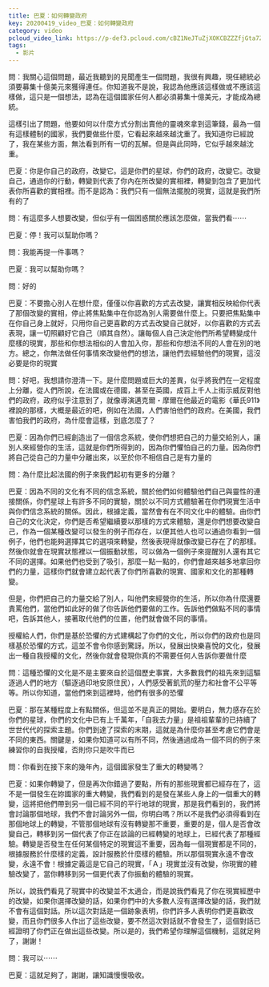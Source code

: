 ```yaml
---
title: 巴夏：如何轉變政府
key: 20200419_video_巴夏：如何轉變政府
category: video
pcloud_video_link: https://p-def3.pcloud.com/cBZ1NeJTuZjXOKCBZZZfjGta7ZQ5ZZ3nkZkZD8Ye7ZVVZ0XZyFZ57ZDFZ4XZr5Zr7ZmFZ8FZwkZQpZSpZ70ZLOwlkZuSi8DVQRmQjQ4g02QsYld79PCXR7/%E5%B7%B4%E5%A4%8F%EF%BC%9A%E5%A6%82%E4%BD%95%E8%BD%89%E8%AE%8A%E6%94%BF%E5%BA%9C.mp4
tags:
  - 影片
---
```


問：我關心這個問題，最近我聽到的見聞產生一個問題，我很有興趣，現任總統必須要募集十億美元來獲得連任。你知道我不是說，我認為他應該這樣做或不應該這樣做，這只是一個想法，認為在這個國家任何人都必須募集十億美元，才能成為總統。

這樣引出了問題，他要如何以什麼方式分割出賣他的靈魂來拿到這筆錢，最為一個有這樣體制的國家，我們要做些什麼，它看起來越來越沈重了。我知道你已經說了，我在某些方面，無法看到所有一切的瓦解。但是與此同時，它似乎越來越沈重。

巴夏：你是你自己的政府，改變它。這是你們的星球，你們的政府，改變它。改變自己，通過你的行動，轉變到代表了你內在所改變的實相裡，轉變到包含了更加代表你所喜歡的實相裡。而不是認為：我們只有一個無法擺脫的現實，這就是我們所有的了

問：有這麼多人想要改變，但似乎有一個困惑關於應該怎麼做，當我們看⋯⋯

巴夏：停！我可以幫助你嗎？

問：我能再提一件事嗎？

巴夏：我可以幫助你嗎？

問：好的

巴夏：不要擔心別人在想什麼，僅僅以你喜歡的方式去改變，讓實相反映給你代表了那個改變的實相，停止將焦點集中在你認為別人需要做什麼上。只要把焦點集中在你自己身上就好，只用你自己更喜歡的方式去改變自己就好，以你喜歡的方式去表現，讓一切照顧好它自己（順其自然）。讓每個人自己決定他們所希望轉變成什麼樣的現實，那些和你想法相似的人會加入你，那些和你想法不同的人會在別的地方。總之，你無法做任何事情來改變他們的想法，讓他們去經驗他們的現實，這沒必要是你的現實

問：好吧，我想請你澄清一下。是什麼問題或巨大的差異，似乎將我們在一定程度上分離，從人們所說，在法國或在德國，甚至在英國，成百上千人上街示威反對他們的政府，政府似乎注意到了，就像導演邁克爾・摩爾在他最近的電影《華氏911》裡說的那樣，大概是最近的吧，例如在法國，人們害怕他們的政府。在美國，我們害怕我們的政府，為什麼會這樣，到底怎麼了？

巴夏：因為你們已經創造出了一個信念系統，使你們想把自己的力量交給別人，讓別人來經營你的生活，這就是你們所得到的，因為你們懼怕自己的力量。因為你們將自己從自己的力量中分離出來，以至於你不相信自己是有力量的

問：為什麼比起法國的例子來我們起初有更多的分離？

巴夏：因為不同的文化有不同的信念系統，關於他們如何體驗他們自己與靈性的連接關係，你們星球上有許多不同的實驗，關於以不同方式體驗著在你們現實生活中與你們信念系統的關係。因此，根據定義，當然會有在不同文化中的體驗。由你們自己的文化決定，你們是否希望繼續要以那樣的方式來體驗，還是你們想要改變自己，作為一個某種改變可以發生的例子而存在，以便其他人也可以通過你看到一個例子，他們也能夠選擇其它的選項來轉變，然後表現得就像改變已存在了的那樣。然後你就會在現實狀態裡以一個振動狀態，可以做為一個例子來提醒別人還有其它不同的選擇。如果他們也受到了吸引，那麼一點一點的，你們會越來越多地拿回你們的力量，這樣你們就會建立起代表了你們所喜歡的現實、國家和文化的那種轉變。

但是，你們把自己的力量交給了別人，叫他們來經營你的生活，所以你為什麼還要責罵他們，當他們如此好的做了你告訴他們要做的工作。告訴他們做點不同的事情吧，告訴其他人，接著取代他們的位置，他們就會做不同的事情。

授權給人們，你們是基於恐懼的方式建構起了你們的文化，所以你們的政府也是同樣基於恐懼的方式，這並不會令你感到驚訝。所以，發展出快樂喜悅的文化，發展出一種自我授權的文化，然後你就會發現你真的不需要任何人告訴你要做什麼

問：這種恐懼的文化是不是主要來自於這個歷史事實，大多數我們的祖先來到這驅逐過人們的地方（驅逐過印地安原住民），人們感受著飢荒的壓力和社會不公平等等。所以你知道，當他們來到這裡時，他們有很多的恐懼

巴夏：那在某種程度上有點關係，但這並不是真正的開始。要明白，無力感存在於你們的星球，你們的文化中已有上千萬年，「自我去力量」是祖祖輩輩的已持續了世世代代的探索主題。你們到達了探索的末期，這就是為什麼你甚至考慮它們會是不同的東西。關鍵是，如果你知道可以有所不同，然後通過成為一個不同的例子來練習你的自我授權，否則你只是吹牛而已

問：你看到在接下來的幾年內，這個國家發生了重大的轉變嗎？

巴夏：如果你轉變了，但是再次你錯過了要點，所有的那些現實都已經存在了，這不是一個發生在妳國家的重大轉變，我們看到的是發在某些人身上的一個重大的轉變，這將把他們帶到另一個已經不同的平行地球的現實，那是我們看到的，我們將會討論那個地球，我們不會討論另外一個，你明白嗎？所以不是我們必須得看到在那個地球上的轉變，不管那個地球有沒有轉變那不重要，重要的是，個人是否會改變自己，轉移到另一個代表了你正在談論的已經轉變的地球上，已經代表了那種經驗。轉變是否發生在任何某個特定的現實這不重要，因為每一個現實都是不同的，根據服務於什麼樣的定義，設計服務於什麼樣的體驗。所以那個現實永遠不會改變，永遠不會！根據定義這是它自己的現實，「Ａ」現實並沒有改變，你現實的體驗改變了，當你轉移到另一個更代表了你振動的體驗的現實。

所以，說我們看見了現實中的改變並不太適合，而是說我們看見了你在現實經歷中的改變，如果你選擇改變的話，如果你們中的大多數人沒有選擇改變的話，我們就不會有這個對話。所以這次對話是一個跡象表明，你們許多人表明你們更喜歡改變，而且你們很多人作出了這些改變，要不然這次對話就不會發生了，這個對話已經證明了你們正在做出這些改變。所以是的，我們希望你理解這個機制，這就足夠了，謝謝！

問：我可以⋯⋯

巴夏：這就足夠了，謝謝，讓知識慢慢吸收。

